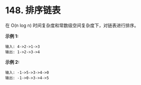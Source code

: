 # 148. 排序链表

在 O(n log n) 时间复杂度和常数级空间复杂度下，对链表进行排序。

**示例 1:**
```
输入: 4->2->1->3
输出: 1->2->3->4
```

**示例 2:**
```
输入: -1->5->3->4->0
输出: -1->0->3->4->5
```
